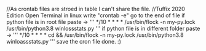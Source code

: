 //As crontab files are stroed in table I can't share the file.
//Tuffix 2020 Edition
Open Terminal in linux
write "crontab -e"
go to the end of file
if python file is in root file
paste -> ''' */10 * * * * /usr/bin/flock -n my-py.lock /usr/bin/python3.8 winlossstats.py '''
if python file is in different folder
paste -> ''' */10 * * * * cd <path to your python file> && /usr/bin/flock -n my-py.lock /usr/bin/python3.8 winloassstats.py '''
save the cron file
done. :)
